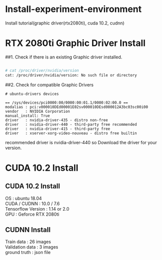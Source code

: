 # Install-experiment-environment
Install tutorial(graphic driver(rtx2080ti), cuda 10.2, cudnn)

RTX 2080ti Graphic Driver Install
=========
##1. Check if there is an existing Graphic driver installed.
```bash

# cat /proc/driver/nvidia/version   
cat: /proc/driver/nvidia/version: No such file or directory   

```

##2. Check for compatible Graphic Drivers
```
# ubuntu-drivers devices

== /sys/devices/pci0000:00/0000:00:01.1/0000:02:00.0 ==   
modalias : pci:v000010DEd00001E02sv000010DEsd000012A3bc03sc00i00   
vendor   : NVIDIA Corporation   
manual_install: True   
driver   : nvidia-driver-435 - distro non-free   
driver   : nvidia-driver-440 - third-party free recommended   
driver   : nvidia-driver-415 - third-party free   
driver   : xserver-xorg-video-nouveau - distro free builtin   

```
recommended driver is nvidia-driver-440
so Download the driver for your version.

CUDA 10.2 Install
=========
## CUDA 10.2 Install

OS : ubuntu 18.04   
CUDA / CUDNN : 10.0 / 7.6   
Tensorflow Version : 1.14 or 2.0   
GPU : Geforce RTX 2080ti   


## CUDNN Install

Train data : 26 images   
Validation data : 3 images   
ground truth : json file   

 


